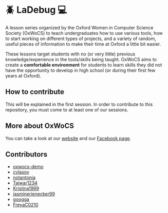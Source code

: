 # :beetle: LaDebug :computer:
A lesson series organized by the Oxford Women in Computer Science Society (OxWoCS) to teach undergraduates how to use various tools, how to start working on different types of projects, and a variety of random, useful pieces of information to make their time at Oxford a little bit easier.

These lessons target students with no (or very little) previous knowledge/experience in the tools/skills being taught. OxWoCS aims to create a **comfortable environment** for students to learn skills they did not have the opportunity to develop in high school (or during their first few years at Oxford).

## How to contribute
This will be explained in the first session. In order to contribute to this repository, you must come to at least one of our sessions.

## More about OxWoCS
You can take a look at our [website](www.cs.ox.ac.uk/societies/women) and our [Facebook page](www.facebook.com/OxWoCS).

## Contributors
 - [oxwocs-demo](https://github.com/oxwocs-demo)
 - [cvlasov](https://github.com/cvlasov)
 - [notantonia](https://github.com/notantonia)
 - [Tajwar1234](https://github.com/Tajwar1234)
 - [Kristina1999](https://github.com/Kristina1999)
 - [jasminerienecker99](https://github.com/jasminerienecker99)
 - [googga](https://github.com/Googga)
 - [FreyaC0210](https://github.com/FreyaC0210)
